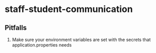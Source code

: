 # staff-student-communication

## Pitfalls
1. Make sure your environment variables are set with the secrets that application.properties needs